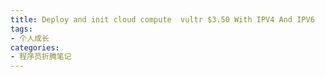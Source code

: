 ```yaml
---
title: Deploy and init cloud compute  vultr $3.50 With IPV4 And IPV6
tags:
- 个人成长
categories:
- 程序员折腾笔记
---
```





